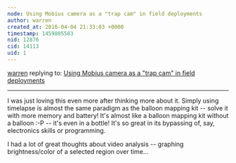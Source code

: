 ```yaml
---
node: Using Mobius camera as a "trap cam" in field deployments
author: warren
created_at: 2016-04-04 21:33:03 +0000
timestamp: 1459805583
nid: 12876
cid: 14113
uid: 1
---
```




[warren](../profile/warren) replying to: [Using Mobius camera as a "trap cam" in field deployments](../notes/tonyc/03-22-2016/using-mobius-camera-as-a-trap-cam-in-field-deployments)

----
I was just loving this even more after thinking more about it. Simply using timelapse is almost the same paradigm as the balloon mapping kit -- solve it with more memory and battery! It's almost like a balloon mapping kit without a balloon :-P -- it's even in a bottle! It's so great in its bypassing of, say, electronics skills or programming. 

I had a lot of great thoughts about video analysis -- graphing brightness/color of a selected region over time... 
